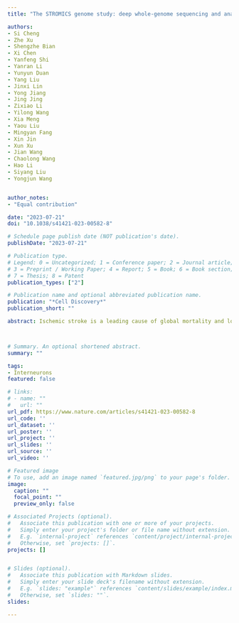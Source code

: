 ```yaml
---
title: "The STROMICS genome study: deep whole-genome sequencing and analysis of 10K Chinese patients with ischemic stroke reveal complex genetic and phenotypic interplay"

authors:
- Si Cheng
- Zhe Xu
- Shengzhe Bian
- Xi Chen
- Yanfeng Shi
- Yanran Li
- Yunyun Duan
- Yang Liu
- Jinxi Lin
- Yong Jiang
- Jing Jing
- Zixiao Li
- Yilong Wang
- Xia Meng
- Yaou Liu
- Mingyan Fang
- Xin Jin
- Xun Xu
- Jian Wang
- Chaolong Wang
- Hao Li
- Siyang Liu
- Yongjun Wang


author_notes:
- "Equal contribution"

date: "2023-07-21"
doi: "10.1038/s41421-023-00582-8"

# Schedule page publish date (NOT publication's date).
publishDate: "2023-07-21"

# Publication type.
# Legend: 0 = Uncategorized; 1 = Conference paper; 2 = Journal article;
# 3 = Preprint / Working Paper; 4 = Report; 5 = Book; 6 = Book section;
# 7 = Thesis; 8 = Patent
publication_types: ["2"]

# Publication name and optional abbreviated publication name.
publication: "*Cell Discovery*"
publication_short: ""

abstract: Ischemic stroke is a leading cause of global mortality and long-term disability. However, there is a paucity of whole-genome sequencing studies on ischemic stroke, resulting in limited knowledge of the interplay between genomic and phenotypic variations among affected patients. Here, we outline the STROMICS design and present the first whole-genome analysis on ischemic stroke by deeply sequencing and analyzing 10,241 stroke patients from China. We identified 135.59 million variants, > 42% of which were novel. Notable disparities in allele frequency were observed between Chinese and other populations for 89 variants associated with stroke risk and 10 variants linked to response to stroke medications. We investigated the population structure of the participants, generating a map of genetic selection consisting of 31 adaptive signals. The adaption of the MTHFR rs1801133-G allele, which links to genetically evaluated VB9 (folate acid) in southern Chinese patients, suggests a gene-specific folate supplement strategy. Through genome-wide association analysis of 18 stroke-related traits, we discovered 10 novel genetic-phenotypic associations and extensive cross-trait pleiotropy at 6 lipid-trait loci of therapeutic relevance. Additionally, we found that the set of loss-of-function and cysteine-altering variants present in the causal gene NOTCH3 for the autosomal dominant stroke disorder CADASIL displayed a broad neuro-imaging spectrum. These findings deepen our understanding of the relationship between the population and individual genetic layout and clinical phenotype among stroke patients, and provide a foundation for future efforts to utilize human genetic knowledge to investigate mechanisms underlying ischemic stroke outcomes, discover novel therapeutic targets, and advance precision medicine.



# Summary. An optional shortened abstract.
summary: ""

tags:
- Interneurons
featured: false

# links:
# - name: ""
#   url: ""
url_pdf: https://www.nature.com/articles/s41421-023-00582-8
url_code: ''
url_dataset: ''
url_poster: ''
url_project: ''
url_slides: ''
url_source: ''
url_video: ''

# Featured image
# To use, add an image named `featured.jpg/png` to your page's folder. 
image:
  caption: ""
  focal_point: ""
  preview_only: false

# Associated Projects (optional).
#   Associate this publication with one or more of your projects.
#   Simply enter your project's folder or file name without extension.
#   E.g. `internal-project` references `content/project/internal-project/index.md`.
#   Otherwise, set `projects: []`.
projects: []


# Slides (optional).
#   Associate this publication with Markdown slides.
#   Simply enter your slide deck's filename without extension.
#   E.g. `slides: "example"` references `content/slides/example/index.md`.
#   Otherwise, set `slides: ""`.
slides:

---
```

